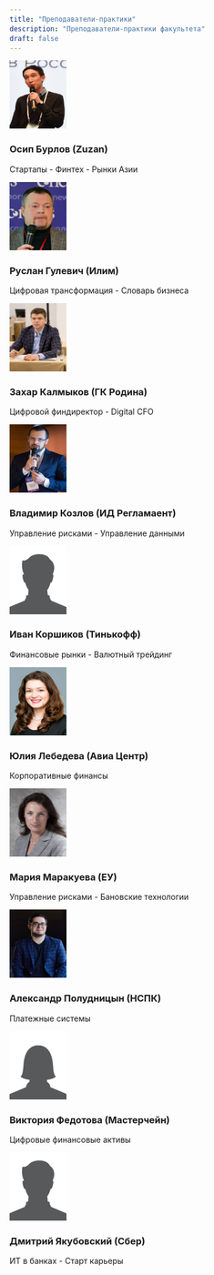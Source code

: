 ```yaml
---
title: "Преподаватели-практики"
description: "Преподаватели-практики факультета"
draft: false
---
```


<img src="/content/ru/teachers/pictures/Osip_Burlov.jpeg" width="100" height="120" alt="Осип Бурлов"/>

### Осип Бурлов (Zuzan)
Стартапы - Финтех - Рынки Азии

<img src="/content/ru/teachers/pictures/Ruslan_Gulevich.jpg" width="100" height="120" alt="Руслан Гулевич"/>

### Руслан Гулевич (Илим)
Цифровая трансформация - Словарь бизнеса

<img src="/content/ru/teachers/pictures/Zakhar_Kalmykov.jpg" width="100" height="120" alt="Захар Калмыков"/>

### Захар Калмыков (ГК Родина)
Цифровой финдиректор - Digital CFO  

<img src="/content/ru/teachers/pictures/Vladimir_Kozlov.jpg" width="100" height="120" alt="Владимир Козлов"/>

### Владимир Козлов (ИД Регламаент)
Управление рисками - Управление данными

<img src="/content/ru/teachers/pictures/male_profile_picture.jpg" width="100" height="120" alt="Иван Коршиков"/>

### Иван Коршиков (Тинькофф)
Финансовые рынки - Валютный трейдинг

<img src="/content/ru/teachers/pictures/Julia_Lebedeva.jpg" width="100" height="120" alt="Юлия Лебедева"/>

### Юлия Лебедева (Авиа Центр)
Корпоративные финансы

<img src="/content/ru/teachers/pictures/Maria_Marakueva.jpg" width="100" height="120" alt="Мария Маракуева"/>

### Мария Маракуева (ЕУ)
Управление рисками - Бановские технологии

<img src="/content/ru/teachers/pictures/Alexander_Poludnitsyn.jpg" width="100" height="120" alt="Александр Полудницын"/>

### Александр Полудницын (НСПК)
Платежные системы

<img src="/content/ru/teachers/pictures/female_profile_picture.jpg" width="100" height="120" alt="Виктория Федотова"/>

### Виктория Федотова (Мастерчейн)
Цифровые финансовые активы

<img src="/content/ru/teachers/pictures/male_profile_picture.jpg" width="100" height="120" alt="Дмитрий Якубовский"/>

### Дмитрий Якубовский (Сбер)
ИТ в банках - Старт карьеры
